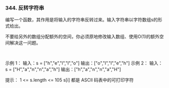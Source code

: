 ###  344. 反转字符串

编写一个函数，其作用是将输入的字符串反转过来。输入字符串以字符数组s的形式给出。

不要给另外的数组分配额外的空间，你必须原地修改输入数组、使用O(1)的额外空间解决这一问题。

 

示例 1：
输入：s = ["h","e","l","l","o"]
输出：["o","l","l","e","h"]
示例 2：
输入：s = ["H","a","n","n","a","h"]
输出：["h","a","n","n","a","H"]
 

提示：
1 <= s.length <= 105
s[i] 都是 ASCII 码表中的可打印字符

